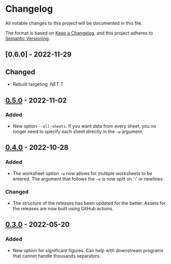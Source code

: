 # Changelog

All notable changes to this project will be documented in this file.

The format is based on [Keep a Changelog](https://keepachangelog.com/en/1.0.0/),
and this project adheres to [Semantic Versioning](https://semver.org/spec/v2.0.0.html).

## [0.6.0] - 2022-11-29

## Changed

- Rebuilt targeting .NET 7.

## [0.5.0] - 2022-11-02

### Added

- New option `--all-sheets`. If you want data from every sheet, you no longer need to specify each sheet directly in the `-w` argument.

## [0.4.0] - 2022-10-28

### Added

- The worksheet option `-w` now allows for multiple worksheets to be entered.
  The argument that follows the `-w` is now split on ':' or newlines.

### Changed

- The structure of the releases has been updated for the better.
  Assets for the releases are now built using GitHub actions.

## [0.3.0] - 2022-05-20

### Added

- New option for significant figures.
  Can help with downstream programs that cannot handle thousands separators.


[0.3.0]: https://github.com/mitchpaulus/excelchop/compare/v0.2.3...v0.3.0
[0.4.0]: https://github.com/mitchpaulus/excelchop/compare/v0.3.0...v0.4.0
[0.5.0]: https://github.com/mitchpaulus/excelchop/compare/v0.4.0...v0.5.0
